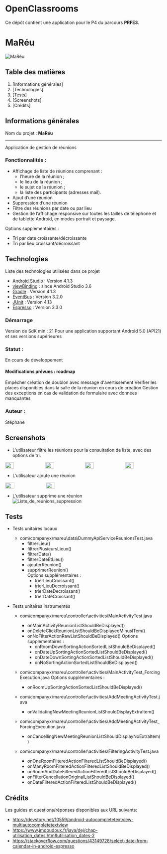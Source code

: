 # OpenClassrooms
Ce dépôt contient une application pour le P4 du parcours **PRFE3**.
# MaRéu

![MaRéu](app/src/main/res/ic_logo_accueil.png)

## Table des matières
1. [Informations générales]
2. [Technologies]
6. [Tests]
7. [Screenshots]
8. [Crédits]

## Informations générales
Nom du projet : **MaRéu**
***
Application de gestion de réunions   

### Fonctionnalités :
* Affichage de liste de réunions comprenant :
	* l’heure de la réunion ;
	* le lieu de la réunion ;
	* le sujet de la réunion ;
	* la liste des participants (adresses mail).   
* Ajout d’une réunion
* Suppression d’une réunion
* Filtre des réunions par date ou par lieu
* Gestion de l’affichage responsive sur toutes les tailles de téléphone et de tablette Android, en modes portrait et paysage.

Options supplémentaires :
* Tri par date croissante/décroissante
* Tri par lieu croissant/décroissant

## Technologies
Liste des technologies utilisées dans ce projet
* [Android Studio](https://developer.android.com/studio/) : Version 4.1.3
* [viewBinding](https://developer.android.com/topic/libraries/view-binding) : since Android Studio 3.6
* [Gradle](https://developer.android.com/studio/releases/gradle-plugin) : Version 4.1.3
* [EventBus](https://greenrobot.org/eventbus/) : Version 3.2.0
* [JUnit](https://github.com/junit-team/junit4/wiki) : Version 4.13
* [Espresso](https://developer.android.com/training/testing/espresso) : Version 3.3.0

### Démarrage
Version de SdK min : 21
Pour une application supportant Android 5.0 (API21) et ses versions supérieures

### Statut :
En cours de développement

#### Modifications prévues : roadmap
Empêcher création de doublon avec message d'avertissement
Vérifier les places disponibles dans la salle de la réunion en cours de création
Gestion des exceptions en cas de validation de formulaire avec données manquantes

### Auteur :
Stéphane

## Screenshots
* L'utilisateur filtre les réunions pour la consultation de liste, avec des options de tri. 

 <div style="display:flex;" >
 	<img src="/vysor_list.PNG" width="24%">
 	<img src="vysor_list_filtering.PNG" width="24%" style="margin-left:10px;" >
    <img src="vysor_filtering.PNG" width="24%" style="margin-left:10px;" >
    <img src="vysor_list_sorting.PNG" width="24%" style="margin-left:10px;" >
 </div>

* L'utilisateur ajoute une réunion  

 <div style="display:flex;" >
 	<img src="/vysor_list_add.PNG" width="24%">
 	<img src="vysor_add_meeting.PNG" width="24%" style="margin-left:10px;" >
 </div>
 
* L'utilisateur supprime une réunion  
![Liste_de_reunions_suppression](/vysor_delete_meeting.PNG)  

## Tests
* Tests unitaires locaux
    * com\companyx\mareu\data\DummyApiServiceReunionsTest.java
        * filtrerLieu()
        * filtrerPlusieursLieux()
        * filtrerDate()
        * filtrerDateEtLieu()
        * ajouterReunion()
        * supprimerReunion()            
            Options supplémentaires :
            * trierLieuCroissant()
            * trierLieuDecroissant()
            * trierDateDecroissant()
            * trierDateCroissant()

* Tests unitaires instrumentés
    * com\companyx\mareu\controller\activities\MainActivityTest.java
        * onMainActivityReunionListShouldBeDisplayed()
        * onDeleteClickReunionListShouldBeDisplayedMinusITem()
        * onNoFilterActionRawListShouldBeDisplayed()
            Options supplémentaires :
            * onRoomDownSortingActionSortedListShouldBeDisplayed()
            * onDateUpSortingActionSortedListShouldBeDisplayed()
            * onDateDownSortingActionSortedListShouldBeDisplayed()
            * onNoSortingActionSortedListShouldBeDisplayed()

    * com\companyx\mareu\controller\activities\MainActivityTest_ForcingExecution.java
        Options supplémentaires :
        * onRoomUpSortingActionSortedListShouldBeDisplayed()

    * com\companyx\mareu\controller\activities\AddMeetingActivityTest.java
	    * onValidatingNewMeetingReunionListShouldDisplayExtraItem()

    * com\companyx\mareu\controller\activities\AddMeetingActivityTest_ForcingExecution.java
	    * onCancellingNewMeetingReunionListShouldDisplayNoExtraItem()

    * com\companyx\mareu\controller\activities\FilteringActivityTest.java
        * onOneRoomFilteredActionFilteredListShouldBeDisplayed()
        * onManyRoomFilteredActionFilteredListShouldBeDisplayed()
        * onRoomAndDateFilteredActionFilteredListShouldBeDisplayed()
        * onFilterCancellationOriginalListShouldBeDisplayed()
        * onDateFilteredActionFilteredListShouldBeDisplayed()

## Crédits
Les guides et questions/réponses disponibles aux URL suivants:
* https://devstory.net/10559/android-autocompletetextview-multiautocompletetextview
* https://www.jmdoudoux.fr/java/dej/chap-utilisation_dates.htm#utilisation_dates-2
* https://stackoverflow.com/questions/43149728/select-date-from-calendar-in-android-espresso


